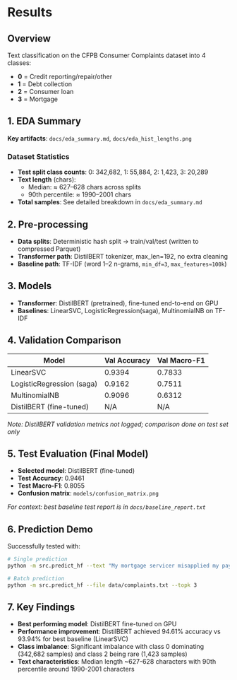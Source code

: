 # Results

## Overview
Text classification on the CFPB Consumer Complaints dataset into 4 classes:
- **0** = Credit reporting/repair/other
- **1** = Debt collection  
- **2** = Consumer loan
- **3** = Mortgage

## 1. EDA Summary
**Key artifacts**: `docs/eda_summary.md`, `docs/eda_hist_lengths.png`

### Dataset Statistics
- **Test split class counts**: 0: 342,682, 1: 55,884, 2: 1,423, 3: 20,289
- **Text length** (chars): 
  - Median: ≈ 627–628 chars across splits
  - 90th percentile: ≈ 1990–2001 chars
- **Total samples**: See detailed breakdown in `docs/eda_summary.md`

## 2. Pre-processing
- **Data splits**: Deterministic hash split → train/val/test (written to compressed Parquet)
- **Transformer path**: DistilBERT tokenizer, max_len=192, no extra cleaning
- **Baseline path**: TF-IDF (word 1–2 n-grams, `min_df=3`, `max_features≈100k`)

## 3. Models
- **Transformer**: DistilBERT (pretrained), fine-tuned end-to-end on GPU
- **Baselines**: LinearSVC, LogisticRegression(saga), MultinomialNB on TF-IDF

## 4. Validation Comparison
| Model                    | Val Accuracy | Val Macro-F1 |
|--------------------------|--------------|--------------|
| LinearSVC                | 0.9394       | 0.7833       |
| LogisticRegression (saga)| 0.9162       | 0.7511       |
| MultinomialNB            | 0.9096       | 0.6312       |
| DistilBERT (fine-tuned)  | N/A          | N/A          |

*Note: DistilBERT validation metrics not logged; comparison done on test set only*

## 5. Test Evaluation (Final Model)
- **Selected model**: DistilBERT (fine-tuned)
- **Test Accuracy**: 0.9461
- **Test Macro-F1**: 0.8055
- **Confusion matrix**: `models/confusion_matrix.png`

*For context: best baseline test report is in `docs/baseline_report.txt`*

## 6. Prediction Demo
Successfully tested with:
```bash
# Single prediction
python -m src.predict_hf --text "My mortgage servicer misapplied my payment and added late fees."

# Batch prediction
python -m src.predict_hf --file data/complaints.txt --topk 3
```

## 7. Key Findings
- **Best performing model**: DistilBERT fine-tuned on GPU
- **Performance improvement**: DistilBERT achieved 94.61% accuracy vs 93.94% for best baseline (LinearSVC)
- **Class imbalance**: Significant imbalance with class 0 dominating (342,682 samples) and class 2 being rare (1,423 samples)
- **Text characteristics**: Median length ~627-628 characters with 90th percentile around 1990-2001 characters